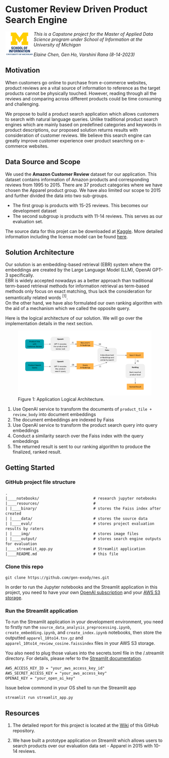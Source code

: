 # Customer Review Driven Product Search Engine

<img src="https://github.com/gen-exody/nes/blob/master/resources/img/umsi.png?raw=true" align="left"/>

*This is a Capstone project for the Master of Applied Data Science program under School of Information at the University of Michigan*  

*Elaine Chen, Gen Ho, Varshini Rana (8-14-2023)*


## Motivation

When customers go online to purchase from e-commerce websites, product reviews are a vital source of information to reference as the target products cannot be physically touched. However, reading through all the reviews and comparing across different products could be time consuming and challenging. 

We propose to build a product search application which allows customers to search with natural language queries. Unlike traditional product search engines which are mainly based on predefined categories and keywords in product descriptions, our proposed solution returns results with consideration of customer reviews. We believe this search engine can greatly improve customer experience over product searching on e-commerce websites.


## Data Source and Scope

We used the **Amazon Customer Review** dataset for our application. This dataset contains information of Amazon products and corresponding reviews from 1995 to 2015. There are 37 product categories where we have chosen the Apparel product group. We have also limited our scope to 2015 and further divided the data into two sub-groups. 
- The first group is products with 15-25 reviews. This becomes our development dataset
- The second subgroup is products with 11-14 reviews. This serves as our evaluation set. 

The source data for this projet can be downloaded at [Kaggle](https://www.kaggle.com/datasets/cynthiarempel/amazon-us-customer-reviews-dataset?select=amazon_reviews_us_Apparel_v1_00.tsv). More detailed information including the license model can be found [here](https://www.kaggle.com/datasets/cynthiarempel/amazon-us-customer-reviews-dataset). 

## Solution Architecture

Our solution is an embedding-based retrieval (EBR) system where the embeddings are created by the Large Language Model (LLM), OpenAI GPT-3 specifically.   
EBR is widely accepted nowadays as a better approach than traditional term-based retrieval methods for information retrieval as term-based methods only focus on exact matching, thus lack the consideration for semantically related words <sup>[1]</sup>.  
On the other hand, we have also formulated our own ranking algorithm with the aid of a mechanism which we called the opposite query.  

Here is the logical architecture of our solution. We will go over the implementation details in the next section.  

<figure>
  <img src="https://github.com/gen-exody/nes/blob/master/resources/img/architecture.png?raw=true" alt="Logical Architecture"/>
  <figcaption>Figure 1: Application Logical Architecture.</figcaption>
</figure>  
  
1. Use OpenAI service to transform the documents of `product_tile + review_body` into document embeddings
2. The document embeddings are indexed by Faiss 
3. Use OpenAI service to transform the product search query into query embeddings
4. Conduct a similarity search over  the Faiss index with the query embeddings
5. The returned result is sent to our ranking algorithm to produce the finalized, ranked result. 

## Getting Started

### GitHub project file structure

    .
    |____notebooks/                        # research jupyter notebooks 
    |____resources/                        # 
    | |____binary/                         # stores the Faiss index after created
    | |____data/                           # stores the source data
    | |____eval/                           # stores project evaluation results by raters
    | |____img/                            # stores image files
    | |____output/                         # stores search engine outputs for evaluation
    |____streamlit_app.py                  # Streamlit application
    |____README.md                         # this file

### Clone this repo

```
git clone https://github.com/gen-exody/nes.git
```

In order to run the Jupyter notebooks and the Streamlit application in this project, you need to have your own [OpenAI subscription](https://openai.com/) and your [AWS S3 storage](https://aws.amazon.com/s3/?nc2=h_ql_prod_fs_s3). 

### Run the Streamlit application

To run the Streamlit application in your development environment, you need to firstly run the `source_data_analysis_preprocessing.ipynb`, `create_embedding.ipynb`, and `create_index.ipynb` notebooks, then store the outputted `apparel_10to14.tsv.gz` and `apparel_10to14_review_cosine.faissindex` files in your AWS S3 storage.

You also need to plug those values into the secrets.toml file in the /.streamlit directory. For details, please refer to the [Streamlit documentation]( 
https://docs.streamlit.io/streamlit-community-cloud/deploy-your-app/secrets-management). 



```
AWS_ACCESS_KEY_ID = "your_aws_access_key_id"
AWS_SECRET_ACCESS_KEY = "your_aws_access_key"
OPENAI_KEY = "your_open_ai_key"

```
Issue below commond in your OS shell to run the Streamlit app
```
streamlit run streamlit_app.py
```

## Resources

1. The detailed report for this project is located at the [Wiki](https://github.com/gen-exody/nes/wiki/Customer-Review-Driven-Product-Search-Engine) of this GitHub repository. 

2. We have built a prototype application on Streamlit which allows users to search products over our evaluation data set - Apparel in 2015 with 10-14 reviews. 


